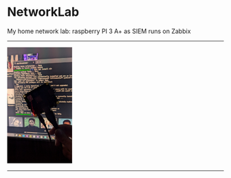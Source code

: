 # NetworkLab


My home network lab:  raspberry PI 3 A+ as SIEM runs on Zabbix
<br>

<hr>
<img src="https://github.com/Cyberft-pdf/NetworkLab/blob/main/PI.jpg"  alt="title 1" style="width:30%;height:30%;" />
<hr>
